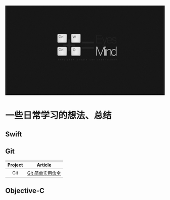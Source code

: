 ![](/background.jpeg)

# 一些日常学习的想法、总结
## Swift

## Git
| Project | Article |
|:-------:|:-------:|
|   Git   | [Git 简单实用命令](https://github.com/loveway/LearnBlog/blob/master/Notes/Git/git_tips.md)|



## Objective-C
